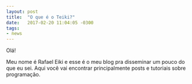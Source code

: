```yaml
---
layout: post
title:  "O que é o Teiki?"
date:   2017-02-20 11:04:05 -0300
tags:
- news
---
```

Olá!

Meu nome é Rafael Eiki e esse é o meu blog pra disseminar
um pouco do que eu sei. Aqui você vai encontrar principalmente
posts e tutoriais sobre programação.
